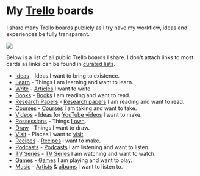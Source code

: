 # My [Trello](https://trello.com/nikivi) boards

I share many Trello boards publicly as I try have my workflow, ideas and experiences be fully transparent.

![](https://i.imgur.com/Ms695Ej.png)

Below is a list of all public Trello boards I share. I don't attach links to most cards as links can be found in [curated lists](https://github.com/learn-anything/curated-lists#readme).

- [Ideas](https://trello.com/b/alB1ryRP) - Ideas I want to bring to existence.
- [Learn](https://trello.com/b/cu32qF3q) - Things I am learning and want to learn.
- [Write](https://trello.com/b/MHs03Zai) - [Articles](my-articles.md) I want to write.
- [Books](https://trello.com/b/MOrnm2aN) - [Books](../books/books.md) I am reading and want to read.
- [Research Papers](https://trello.com/b/EKl1Ie3q) - [Research papers](../research-papers/research-papers.md) I am reading and want to read.
- [Courses](https://trello.com/b/KXiTLwSA) - [Courses](../courses/courses.md) I am taking and want to take.
- [Videos](https://trello.com/b/Qoa5pkrQ) - Ideas for [YouTube videos](my-youtube.md) I want to make.
- [Possessions](https://trello.com/b/HotsLGsc) - Things [I own](../minimalism/minimalism.md).
- [Draw](https://trello.com/b/O07Rjd7H) - Things I want to draw.
- [Visit](https://trello.com/b/i8c0hBVu) - Places I want to [visit](../travel/visited.md).
- [Recipes](https://trello.com/b/UA5pW5BL) - [Recipes](https://github.com/nikitavoloboev/vegan-recipes#readme) I want to make.
- [Podcasts](https://trello.com/b/Wtr04eGQ) - [Podcasts](../podcasts/podcasts.md) I am listening and want to listen.
- [TV Series](https://trello.com/b/iUtT6wmu) - [TV Series](../tv-series/tv-series.md) I am watching and want to watch.
- [Games](https://trello.com/b/EekGabpj) - [Games](../games/games.md) I am playing and want to play.
- [Music](https://trello.com/b/8A72dKV4) - [Artists](../music/music-artists.md) & [albums](../music/music-albums.md) I want to listen to.